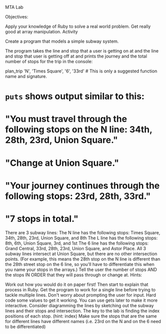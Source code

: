 MTA Lab

Objectives:

Apply your knowledge of Ruby to solve a real world problem.
Get really good at array manipulation.
Activity

Create a program that models a simple subway system.

The program takes the line and stop that a user is getting on at and the line and stop that user is getting off at and prints the journey and the total number of stops for the trip in the console:

plan_trip 'N', 'Times Square', '6', '33rd' # This is only a suggested function name and signature.

# `puts` shows output similar to this:
# "You must travel through the following stops on the N line: 34th, 28th, 23rd, Union Square."
# "Change at Union Square."
# "Your journey continues through the following stops: 23rd, 28th, 33rd."
# "7 stops in total."
There are 3 subway lines:
The N line has the following stops: Times Square, 34th, 28th, 23rd, Union Square, and 8th
The L line has the following stops: 8th, 6th, Union Square, 3rd, and 1st
The 6 line has the following stops: Grand Central, 33rd, 28th, 23rd, Union Square, and Astor Place.
All 3 subway lines intersect at Union Square, but there are no other intersection points. (For example, this means the 28th stop on the N line is different than the 28th street stop on the 6 line, so you'll have to differentiate this when you name your stops in the arrays.)
Tell the user the number of stops AND the stops IN ORDER that they will pass through or change at.
Hints:

Work out how you would do it on paper first! Then start to explain that process in Ruby.
Get the program to work for a single line before trying to tackle multiple lines.
Don't worry about prompting the user for input. Hard code some values to get it working. You can use gets later to make it more interactive.
Consider diagramming the lines by sketching out the subway lines and their stops and intersection.
The key to the lab is finding the index positions of each stop. (hint: index)
Make sure the stops that are the same for different lines have different names (i.e. 23rd on the N and on the 6 need to be differentiated)